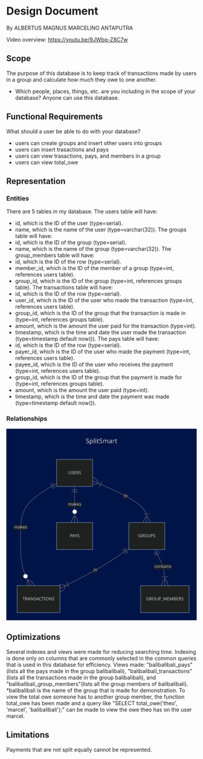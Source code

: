 # Design Document

By ALBERTUS MAGNUS MARCELINO ANTAPUTRA

Video overview: <https://youtu.be/9JWbq-Z8C7w>

## Scope

The purpose of this database is to keep track of transactions made by users in a group and calculate how much they owe to one another.

* Which people, places, things, etc. are you including in the scope of your database?
Anyone can use this database.

## Functional Requirements

What should a user be able to do with your database?
- users can create groups and insert other users into groups
- users can insert trasactions and pays
- users can view trasactions, pays, and members in a group
- users can view total_owe

## Representation

### Entities

There are 5 tables in my database.
The users table will have:
- id, which is the ID of the user (type=serial).
- name, which is the name of the user (type=varchar(32)).
The groups table will have:
- id, which is the ID of the group (type=serial).
- name, which is the name of the group (type=varchar(32)).
The group_members table will have:
- id, which is the ID of the row (type=serial).
- member_id, which is the ID of the member of a group (type=int, references users table).
- group_id, which is the ID of the group (type=int, references groups table).
The transactions table will have:
- id, which is the ID of the row (type=serial).
- user_id, which is the ID of the user who made the transaction (type=int, references users table).
- group_id, which is the ID of the group that the transaction is made in (type=int, references groups table).
- amount, which is the amount the user paid for the transaction (type=int).
- timestamp, which is the time and date the user made the transaction (type=timestamp default now()).
The pays table will have:
- id, which is the ID of the row (type=serial).
- payer_id, which is the ID of the user who made the payment (type=int, references users table).
- payee_id, which is the ID of the user who receives the payment (type=int, references users table).
- group_id, which is the ID of the group that the payment is made for (type=int, references groups table).
- amount, which is the amount the user paid (type=int).
- timestamp, which is the time and date the payment was made (type=timestamp default now()).

### Relationships

![ER_DIAGRAM_SPLITSMART](SplitSmart.png)


## Optimizations

Several indexes and views were made for reducing searching time. Indexing is done only on columns that are commonly selected in the common queries that is used in this database for efficiency. Views made: "balibalibali_pays" (lists all the pays made in the group balibalibali), "balibalibali_transactions" (lists all the transactions made in the group balibalibali), and "balibalibali_group_members"(lists all the group members of balibalibali). *balibalibali is the name of the group that is made for demonstration. To view the total owe someone has to another group member, the function total_owe has been made and a query like "SELECT total_owe('theo', 'marcel', 'balibalibali');" can be made to view the owe theo has on the user marcel.


## Limitations

Payments that are not split equally cannot be represented.
